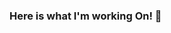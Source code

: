 ### Here is what I'm working On! 👋

<!--
**thedoan/thedoan** is a ✨ _special_ ✨ repository because its `README.md` (this file) appears on your GitHub profile.

Here are some ideas to get you started:

- 🔭 I’m currently working on ... Youtube
- 🌱 I’m currently learning ... React Native
- 👯 I’m looking to collaborate on ... React Native
- 🤔 I’m looking for help with ... Saas
- 💬 Ask me about ... Anything
- 📫 How to reach me: ... [@mr.thedoan](https://twitter.com/MrTheDoan)
- 😄 Pronouns: ... He/Him
- ⚡ Fun fact: ...I am half Finish
-->
